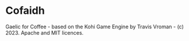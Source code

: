 # Cofaidh
Gaelic for Coffee - based on the Kohi Game Engine by Travis Vroman - (c) 2023.  Apache and MIT licences.
